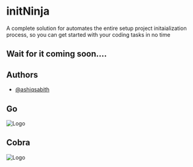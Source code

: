 
# initNinja

A complete solution for automates the entire
setup project initaialization process, so you can get started with your coding tasks in no
time




## Wait for it coming soon....

 

## Authors

- [@ashiqsabith](https://www.github.com/ashiqsabith123)



## Go
![Logo](https://go.dev/images/go-logo-white.svg)
## Cobra
![Logo](https://cobra.dev/home/logo.png)

